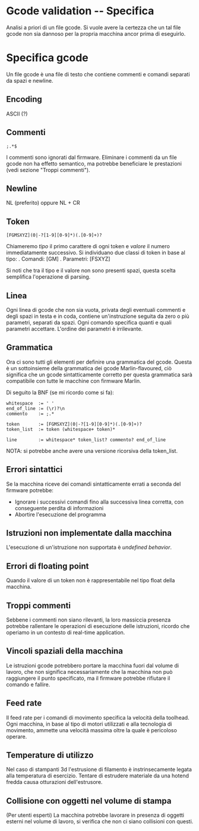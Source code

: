 # Gcode validation -- Specifica
Analisi a priori di un file gcode. Si vuole avere la certezza che un tal file gcode non sia dannoso per la propria macchina ancor prima di eseguirlo.


# Specifica gcode
Un file gcode è una file di testo che contiene commenti e comandi separati da spazi e newline.


## Encoding
ASCII (?)


## Commenti
  `;.*$`

I commenti sono ignorati dal firmware. Eliminare i commenti da un file gcode non ha effetto semantico, ma potrebbe beneficiare le prestazioni (vedi sezione "Troppi commenti").


## Newline
NL (preferito) oppure NL + CR


## Token
  `[FGMSXYZ](0|-?[1-9][0-9]*)(.[0-9]+)?`

Chiameremo *tipo* il primo carattere di ogni token e *valore* il numero immediatamente successivo.
Si individuano due classi di token in base al tipo:
  . Comandi: [GM]
  . Parametri: [FSXYZ]

Si noti che tra il tipo e il valore non sono presenti spazi, questa scelta semplifica l'operazione di parsing.


## Linea
Ogni linea di gcode che non sia vuota, privata degli eventuali commenti e degli spazi in testa e in coda, contiene un'instruzione seguita da zero o più parametri, separati da spazi. Ogni comando specifica quanti e quali parametri accettare. L'ordine dei parametri è irrilevante.


## Grammatica
Ora ci sono tutti gli elementi per definire una grammatica del gcode. Questa è un sottoinsieme della grammatica dei gcode Marlin-flavoured, ciò significa che un gcode sintatticamente corretto per questa grammatica sarà compatibile con tutte le macchine con firmware Marlin.

Di seguito la BNF (se mi ricordo come si fa):

	whitespace	:= ' '
	end_of_line	:= (\r)?\n
	commento	:= ;.*

	token		:= [FGMSXYZ](0|-?[1-9][0-9]*)(.[0-9]+)?
	token_list	:= token (whitespace+ token)*

	line		:= whitespace* token_list? commento? end_of_line

NOTA: si potrebbe anche avere una versione ricorsiva della token_list.


## Errori sintattici
Se la macchina riceve dei comandi sintatticamente errati a seconda del firmware potrebbe:

  * Ignorare i successivi comandi fino alla successiva linea corretta, con conseguente perdita di informazioni
  * Abortire l'esecuzione del programma


## Istruzioni non implementate dalla macchina
L'esecuzione di un'istruzione non supportata è *undefined behavior*.


## Errori di floating point
Quando il valore di un token non è rappresentabile nel tipo float della macchina.


## Troppi commenti
Sebbene i commenti non siano rilevanti, la loro massiccia presenza potrebbe rallentare le operazioni di esecuzione delle istruzioni, ricordo che operiamo in un contesto di real-time application.


## Vincoli spaziali della macchina
Le istruzioni gcode potrebbero portare la macchina fuori dal volume di lavoro, che non significa necessariamente che la macchina non può raggiungere il punto specificato, ma il firmware potrebbe rifiutare il comando e fallire.


## Feed rate
Il feed rate per i comandi di movimento specifica la velocità della toolhead. Ogni macchina, in base al tipo di motori utilizzati e alla tecnologia di movimento, ammette una velocità massima oltre la quale è pericoloso operare.


## Temperature di utilizzo
Nel caso di stampanti 3d l'estrusione di filamento è instrinsecamente legata alla temperatura di esercizio. Tentare di estrudere materiale da una hotend fredda causa otturazioni dell'estrusore.


## Collisione con oggetti nel volume di stampa
(Per utenti esperti) La macchina potrebbe lavorare in presenza di oggetti esterni nel volume di lavoro, si verifica che non ci siano collisioni con questi.
